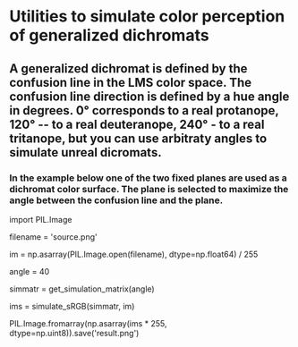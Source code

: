 # Utilities to simulate color perception of generalized dichromats
## A generalized dichromat is defined by the confusion line in the LMS color space. The confusion line direction is defined by a hue angle in degrees. 0° corresponds to a real protanope, 120° -- to a real deuteranope, 240° - to a real tritanope, but you can use arbitraty angles to simulate unreal dicromats.
### In the example below one of the two fixed planes are used as a dichromat color surface. The plane is selected to maximize the angle between the confusion line and the plane.

import PIL.Image

filename = 'source.png'

im = np.asarray(PIL.Image.open(filename), dtype=np.float64) / 255

angle = 40

simmatr = get_simulation_matrix(angle)

ims = simulate_sRGB(simmatr, im)

PIL.Image.fromarray(np.asarray(ims * 255, dtype=np.uint8)).save('result.png')

